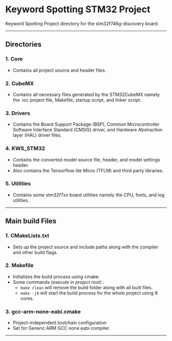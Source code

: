 # Keyword Spotting STM32 Project
Keyword Spotting Project directory for the stm32f746g-discovery board.

---

## Directories

### 1. Core
- Contains all project source and header files.

### 2. CubeMX
- Contains all necessary files generated by the STM32CubeMX namely the .ioc project file, Makefile, startup script, and linker script.

### 3. Drivers
- Contains the Board Support Package (BSP), Common Microcontroller Software Interface Standard (CMSIS) driver, and Hardware Abstraction layer (HAL) driver files.

### 4. KWS_STM32
- Contains the converted model source file, header, and model settings header.
- Also contains the Tensorflow lite Micro (TFLM) and third party libraries.

### 5. Utilities
- Contains some stm32f7xx board utilities namely the CPU, fonts, and log utilities.

---
## Main build Files

### 1. CMakeLists.txt
- Sets up the project source and include paths along with the compiler and other build flags.

### 2. Makefile
- Initializes the build process using cmake.
- Some commands *(execute in project root)* : 
    - `make clean` will remove the build folder along with all built files.
    - `make -j8` will start the build process for the whole project using 8 cores.

### 3. gcc-arm-none-eabi.cmake
- Project-independent toolchain configuration
- Set for Generic ARM GCC none eabi compiler.

--- 
